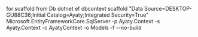 for scaffold from Db
dotnet ef dbcontext scaffold "Data Source=DESKTOP-GU88C36;Initial Catalog=Ayaty;Integrated Security=True" Microsoft.EntityFrameworkCore.SqlServer  -p Ayaty.Context -s Ayaty.Context -c AyatyContext  -o Models -f --no-build